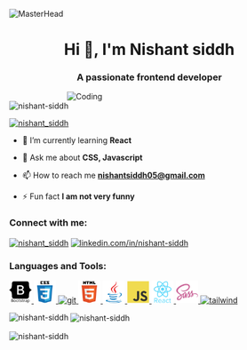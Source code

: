 ![MasterHead](https://camo.githubusercontent.com/48ec00ed4c84e771db4a1db90b56352923a8d644452a32b434d68e97006c9337/68747470733a2f2f63686b736b696c6c732e636f6d2f77702d636f6e74656e742f75706c6f6164732f323032302f30342f504e432d416e696d617465642d42616e6e6572732e676966)
<h1 align="center">Hi 👋, I'm Nishant siddh</h1>
<h3 align="center">A passionate frontend developer</h3>

<img src="https://miro.medium.com/max/1360/0*7Q3yvSIv_t0ioJ-Z.gif" width="400" align="right" alt="Coding">

<p align="left"> <img src="https://komarev.com/ghpvc/?username=nishant-siddh&label=Profile%20views&color=0e75b6&style=flat" alt="nishant-siddh" /> </p>

<p align="left"> <a href="https://twitter.com/nishant_siddh" target="blank"><img src="https://img.shields.io/twitter/follow/nishant_siddh?logo=twitter&style=for-the-badge" alt="nishant_siddh" /></a> </p>

- 🌱 I’m currently learning **React**

- 💬 Ask me about **CSS, Javascript**

- 📫 How to reach me **nishantsiddh05@gmail.com**

- ⚡ Fun fact **I am not very funny**

<h3 align="left">Connect with me:</h3>
<p align="left">
<a href="https://twitter.com/nishant_siddh" target="blank"><img align="center" src="https://raw.githubusercontent.com/rahuldkjain/github-profile-readme-generator/master/src/images/icons/Social/twitter.svg" alt="nishant_siddh" height="30" width="40" /></a>
<a href="https://linkedin.com/in/linkedin.com/in/nishant-siddh" target="blank"><img align="center" src="https://raw.githubusercontent.com/rahuldkjain/github-profile-readme-generator/master/src/images/icons/Social/linked-in-alt.svg" alt="linkedin.com/in/nishant-siddh" height="30" width="40" /></a>
</p>

<h3 align="left">Languages and Tools:</h3>
<p align="left"> <a href="https://getbootstrap.com" target="_blank" rel="noreferrer"> <img src="https://raw.githubusercontent.com/devicons/devicon/master/icons/bootstrap/bootstrap-plain-wordmark.svg" alt="bootstrap" width="40" height="40"/> </a> <a href="https://www.w3schools.com/css/" target="_blank" rel="noreferrer"> <img src="https://raw.githubusercontent.com/devicons/devicon/master/icons/css3/css3-original-wordmark.svg" alt="css3" width="40" height="40"/> </a> <a href="https://git-scm.com/" target="_blank" rel="noreferrer"> <img src="https://www.vectorlogo.zone/logos/git-scm/git-scm-icon.svg" alt="git" width="40" height="40"/> </a> <a href="https://www.w3.org/html/" target="_blank" rel="noreferrer"> <img src="https://raw.githubusercontent.com/devicons/devicon/master/icons/html5/html5-original-wordmark.svg" alt="html5" width="40" height="40"/> </a> <a href="https://www.java.com" target="_blank" rel="noreferrer"> <img src="https://raw.githubusercontent.com/devicons/devicon/master/icons/java/java-original.svg" alt="java" width="40" height="40"/> </a> <a href="https://developer.mozilla.org/en-US/docs/Web/JavaScript" target="_blank" rel="noreferrer"> <img src="https://raw.githubusercontent.com/devicons/devicon/master/icons/javascript/javascript-original.svg" alt="javascript" width="40" height="40"/> </a> <a href="https://reactjs.org/" target="_blank" rel="noreferrer"> <img src="https://raw.githubusercontent.com/devicons/devicon/master/icons/react/react-original-wordmark.svg" alt="react" width="40" height="40"/> </a> <a href="https://sass-lang.com" target="_blank" rel="noreferrer"> <img src="https://raw.githubusercontent.com/devicons/devicon/master/icons/sass/sass-original.svg" alt="sass" width="40" height="40"/> </a> <a href="https://tailwindcss.com/" target="_blank" rel="noreferrer"> <img src="https://www.vectorlogo.zone/logos/tailwindcss/tailwindcss-icon.svg" alt="tailwind" width="40" height="40"/> </a> </p>

<p><img align="left" src="https://github-readme-stats.vercel.app/api/top-langs?username=nishant-siddh&show_icons=true&locale=en&layout=compact" alt="nishant-siddh" /></p>

<p>&nbsp;<img align="center" src="https://github-readme-stats.vercel.app/api?username=nishant-siddh&show_icons=true&locale=en" alt="nishant-siddh" /></p>

<p><img align="center" src="https://github-readme-streak-stats.herokuapp.com/?user=nishant-siddh&" alt="nishant-siddh" /></p>
